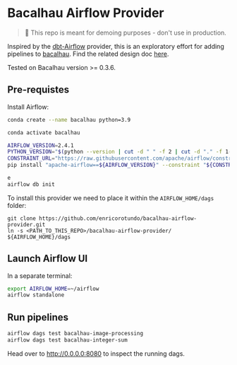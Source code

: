 # Bacalhau Airflow Provider

> :construction: This repo is meant for demoing purposes - don't use in production.

Inspired by the [dbt-Airflow](https://airflow.apache.org/docs/apache-airflow-providers-dbt-cloud/stable/_api/airflow/providers/dbt/cloud/index.html) provider, this is an exploratory effort for adding pipelines to [bacalhau](https://github.com/filecoin-project/bacalhau).
Find the related design doc [here](https://hackmd.io/@usN-geg4Q_iFcXZ-UCZpoQ/rkW5FE3Mj).

Tested on Bacalhau version >= 0.3.6.

## Pre-requistes

Install Airflow:

```bash
conda create --name bacalhau python=3.9

conda activate bacalhau

AIRFLOW_VERSION=2.4.1
PYTHON_VERSION="$(python --version | cut -d " " -f 2 | cut -d "." -f 1-2)"
CONSTRAINT_URL="https://raw.githubusercontent.com/apache/airflow/constraints-${AIRFLOW_VERSION}/constraints-${PYTHON_VERSION}.txt"
pip install "apache-airflow==${AIRFLOW_VERSION}" --constraint "${CONSTRAINT_URL}"

e
airflow db init
```

To install this provider we need to place it within the `AIRFLOW_HOME/dags` folder:

```
git clone https://github.com/enricorotundo/bacalhau-airflow-provider.git
ln -s <PATH_TO_THIS_REPO>/bacalhau-airflow-provider/ ${AIRFLOW_HOME}/dags
```

## Launch Airflow UI

In a separate terminal:

```bash
export AIRFLOW_HOME=~/airflow
airflow standalone
```

## Run pipelines

```bash
airflow dags test bacalhau-image-processing
airflow dags test bacalhau-integer-sum
```

Head over to http://0.0.0.0:8080 to inspect the running dags.
